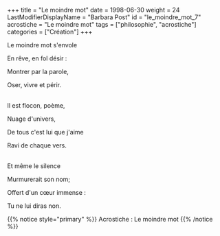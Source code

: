 +++
title = "Le moindre mot"
date = 1998-06-30
weight = 24
LastModifierDisplayName = "Barbara Post"
id = "le_moindre_mot_7"
acrostiche = "Le moindre mot"
tags = ["philosophie", "acrostiche"]
categories = ["Création"]
+++

Le moindre mot s'envole

En rêve, en fol désir :

Montrer par la parole,

Oser, vivre et périr.

 \
Il est flocon, poème,

Nuage d'univers,

De tous c'est lui que j'aime

Ravi de chaque vers.

 \
Et même le silence

Murmurerait son nom;

Offert d'un cœur immense :

Tu ne lui diras non.

{{% notice style="primary" %}}
Acrostiche : Le moindre mot
{{% /notice %}}
